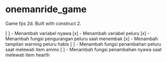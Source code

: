 # onemanride_game
Game fps 2d. Built with construct 2.

[ ] - Menambah variabel nyawa
[x] - Menambah variabel peluru
[x] - Menambah fungsi pengurangan peluru saat menembak
[x] - Menambah tampilan warning peluru habis
[ ] - Menambah fungsi penambahan peluru saat melewati item ammo
[ ] - Menambah fungsi penambahan nyawa saat melewati item hearth

